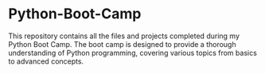 # Python-Boot-Camp

This repository contains all the files and projects completed during my Python Boot Camp. The boot camp is designed to provide a thorough understanding of Python programming, covering various topics from basics to advanced concepts.
